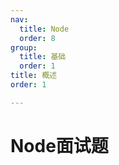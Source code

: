 ```yaml
---
nav:
  title: Node
  order: 8
group:
  title: 基础
  order: 1
title: 概述
order: 1

---
```


# Node面试题

